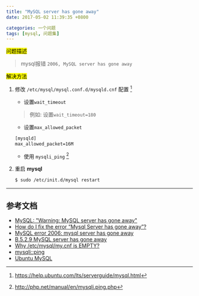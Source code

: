 ```yaml
---
title: "MySQL server has gone away"
date: 2017-05-02 11:39:35 +0800

categories: 一个问题
tags: [mysql, 问题集]
---
```


<mark>问题描述</mark>

>mysql报错 `2006, MySQL server has gone away`

<mark>解决方法</mark>

1. 修改 `/etc/mysql/mysql.conf.d/mysqld.cnf` 配置 [^2]
    - 设置`wait_timeout`
    >例如: 设置`wait_timeout=180`

    - 设置`max_allowed_packet`

    ```apache
    [mysqld]
    max_allowed_packet=16M
    ```
    - 使用 `mysqli_ping` [^1]


1. 重启 **mysql**
    ```bash
    $ sudo /etc/init.d/mysql restart
    ```

---
## 参考文档
- [MySQL: "Warning: MySQL server has gone away"](https://www.drupal.org/node/259580)
- [How do I fix the error “Mysql Server has gone away”?](https://piwik.org/faq/troubleshooting/faq_183/)
- [MySQL error 2006: mysql server has gone away](http://stackoverflow.com/questions/7942154/mysql-error-2006-mysql-server-has-gone-away)
- [B.5.2.9 MySQL server has gone away](https://dev.mysql.com/doc/refman/5.7/en/gone-away.html)
- [Why /etc/mysql/my.cnf is EMPTY?](https://askubuntu.com/questions/699903/why-etc-mysql-my-cnf-is-empty)
- [mysqli::ping](http://php.net/manual/en/mysqli.ping.php)
- [Ubuntu MySQL](https://help.ubuntu.com/lts/serverguide/mysql.html)


[^1]: http://php.net/manual/en/mysqli.ping.php
[^2]: https://help.ubuntu.com/lts/serverguide/mysql.html
